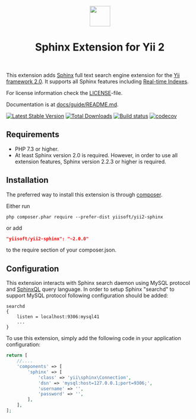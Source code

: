 <p align="center">
    <a href="https://sphinxsearch.com" target="_blank" rel="external">
        <img src="https://sphinxsearch.com/images/logo.png" height="55px">
    </a>
    <h1 align="center">Sphinx Extension for Yii 2</h1>
    <br>
</p>

This extension adds [Sphinx](https://sphinxsearch.com/docs) full text search engine extension for the [Yii framework 2.0](https://www.yiiframework.com).
It supports all Sphinx features including [Real-time Indexes](https://sphinxsearch.com/docs/current.html#rt-indexes).

For license information check the [LICENSE](LICENSE.md)-file.

Documentation is at [docs/guide/README.md](docs/guide/README.md).

[![Latest Stable Version](https://poser.pugx.org/yiisoft/yii2-sphinx/v/stable.png)](https://packagist.org/packages/yiisoft/yii2-sphinx)
[![Total Downloads](https://poser.pugx.org/yiisoft/yii2-sphinx/downloads.png)](https://packagist.org/packages/yiisoft/yii2-sphinx)
[![Build status](https://github.com/yiisoft/yii2-sphinx/workflows/build/badge.svg)](https://github.com/yiisoft/yii2-sphinx/actions?query=workflow%3Abuild)
[![codecov](https://codecov.io/gh/yiisoft/yii2-sphinx/graph/badge.svg?token=eEgiSUaKxc)](https://codecov.io/gh/yiisoft/yii2-sphinx)


Requirements
------------

- PHP 7.3 or higher.
- At least Sphinx version 2.0 is required. However, in order to use all extension features, Sphinx version 2.2.3 or
higher is required.

Installation
------------

The preferred way to install this extension is through [composer](https://getcomposer.org/download/).

Either run

```
php composer.phar require --prefer-dist yiisoft/yii2-sphinx
```

or add

```json
"yiisoft/yii2-sphinx": "~2.0.0"
```

to the require section of your composer.json.


Configuration
-------------

This extension interacts with Sphinx search daemon using MySQL protocol and [SphinxQL](https://sphinxsearch.com/docs/current.html#sphinxql) query language.
In order to setup Sphinx "searchd" to support MySQL protocol following configuration should be added:

```
searchd
{
    listen = localhost:9306:mysql41
    ...
}
```

To use this extension, simply add the following code in your application configuration:

```php
return [
    //....
    'components' => [
        'sphinx' => [
            'class' => 'yii\sphinx\Connection',
            'dsn' => 'mysql:host=127.0.0.1;port=9306;',
            'username' => '',
            'password' => '',
        ],
    ],
];
```
